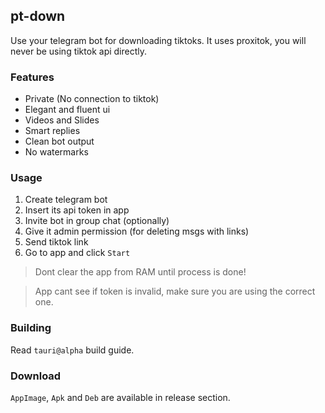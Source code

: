 ## pt-down

Use your telegram bot for downloading tiktoks.
It uses proxitok, you will never be using tiktok api directly.

>

### Features
- Private (No connection to tiktok)
- Elegant and fluent ui
- Videos and Slides
- Smart replies
- Clean bot output
- No watermarks
### Usage
1. Create telegram bot
2. Insert its api token in app
3. Invite bot in group chat (optionally)
4. Give it admin permission (for deleting msgs with links)
5. Send tiktok link
6. Go to app and click `Start`
> Dont clear the app from RAM until process is done!

> App cant see if token is invalid, make sure you are using the correct one.
### Building
Read `tauri@alpha` build guide.
### Download
`AppImage`, `Apk` and `Deb` are available in release section.